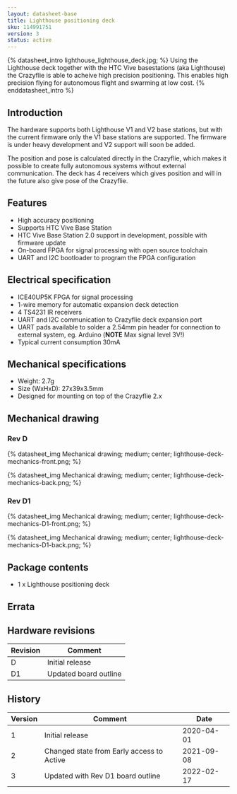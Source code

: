 ```yaml
---
layout: datasheet-base
title: Lighthouse positioning deck
sku: 114991751
version: 3
status: active
---
```


{% datasheet_intro lighthouse_lighthouse_deck.jpg; %}
Using the Lighthouse deck together with the HTC Vive basestations (aka Lighthouse) the
Crazyflie is able to acheive high precision positioning. This enables high precision flying
for autonomous flight and swarming at low cost.
{% enddatasheet_intro %}

## Introduction

The hardware supports both Lighthouse V1 and V2 base stations, but with the current firmware only
the V1 base stations are supported. The firmware is under heavy development and V2 support will
soon be added.

The position and pose is calculated directly in the Crazyflie, which makes it possible
to create fully autonomous systems without external communication. The deck has 4 receivers
which gives position and will in the future also give pose of the Crazyflie.

## Features

* High accuracy positioning
* Supports HTC Vive Base Station
* HTC Vive Base Station 2.0 support in development, possible with firmware update
* On-board FPGA for signal processing with open source toolchain
* UART and I2C bootloader to program the FPGA configuration

## Electrical specification

* ICE40UP5K FPGA for signal processing
* 1-wire memory for automatic expansion deck detection
* 4 TS4231 IR receivers
* UART and I2C communication to Crazyflie deck expansion port
* UART pads available to solder a 2.54mm pin header for connection to external system, eg. Arduino (**NOTE** Max signal level 3V!)
* Typical current consumption 30mA

## Mechanical specifications

* Weight: 2.7g
* Size (WxHxD): 27x39x3.5mm
* Designed for mounting on top of the Crazyflie 2.x

## Mechanical drawing

### Rev D

{% datasheet_img Mechanical drawing; medium; center; lighthouse-deck-mechanics-front.png; %}

{% datasheet_img Mechanical drawing; medium; center; lighthouse-deck-mechanics-back.png; %}

### Rev D1

{% datasheet_img Mechanical drawing; medium; center; lighthouse-deck-mechanics-D1-front.png; %}

{% datasheet_img Mechanical drawing; medium; center; lighthouse-deck-mechanics-D1-back.png; %}

## Package contents

* 1 x Lighthouse positioning deck

## Errata

## Hardware revisions

| Revision | Comment |
| ------- | ------- |
| D | Initial release |
| D1 | Updated board outline |

## History

| Version | Comment | Date |
| ------- | ------- | ---- |
| 1 | Initial release | 2020-04-01 |
| 2 | Changed state from Early access to Active | 2021-09-08 |
| 3 | Updated with Rev D1 board outline | 2022-02-17 |
